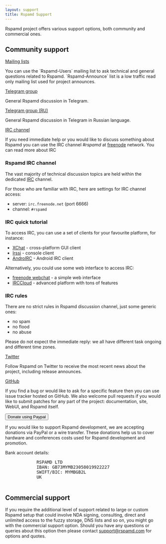 ```yaml
---
layout: support
title: Rspamd Support
---
```


Rspamd project offers various support options, both community and commercial ones.

## Community support

<div>
    <div class="row support-block">
        <div class="col-sm-3 col-xs-12">
            <a class="btn btn-social btn-primary btn-block" href="https://lists.rspamd.com"><i class="fa fa-envelope-o"></i> Mailing lists</a>
        </div>
        <div class="col-sm-9 col-xs-12">
            <p>You can use the `Rspamd-Users` mailing list to ask technical and general questions related to Rspamd. `Rspamd-Announce` list is a low traffic read only mailing list used for project announces.</p>
        </div>
    </div>
    <div class="row support-block">
        <div class="col-sm-3 col-xs-12">
            <a class="btn btn-social btn-telegram btn-block" href="http://t.me/rspamd"><i class="fa fa-paper-plane"></i> Telegram group</a>
        </div>
        <div class="col-sm-9 col-xs-12">
            <p>General Rspamd discussion in Telegram.</p>
        </div>
    </div>
    <div class="row support-block">
        <div class="col-sm-3 col-xs-12">
            <a class="btn btn-social btn-telegram btn-block" href="http://t.me/rspamd_ru"><i class="fa fa-paper-plane"></i> Telegram group (RU)</a>
        </div>
        <div class="col-sm-9 col-xs-12">
            <p>General Rspamd discussion in Telegram in Russian language.</p>
        </div>
    </div>
    <div class="row support-block">
        <div class="col-sm-3 col-xs-12">
            <a class="btn btn-social btn-reddit btn-block" href="https://freenode.net" data-toggle="tooltip" data-placement="top" title="channel #rspamd"><i class="fa fa-comments-o"></i>IRC channel</a>
        </div>
        <div class="col-sm-9 col-xs-12">
            <p>If you need immediate help or you would like to discuss something about Rspamd you can use the IRC channel <i>#rspamd</i> at <a href="https://freenode.net">freenode</a> network. You can read <a role="button" data-toggle="collapse" data-target="#add_irc">more about IRC&nbsp;<i class="fa fa-caret-square-o-down"></i></a></p>
            <div id="add_irc" class="collapse collapse-link">
<div markdown="1">

### Rspamd IRC channel

The vast majority of technical discussion topics are held within the dedicated [IRC](https://en.wikipedia.org/wiki/IRC) channel.

For those who are familiar with IRC, here are settings for IRC channel access:

* server: `irc.freenode.net` (port 6666)
* channel: `#rspamd`

### IRC quick tutorial

To access IRC, you can use a set of clients for your favourite platform, for instance:

* [XChat](http://www.xchat.org) - cross-platform GUI client
* [Irssi](http://www.irssi.org) - console client
* [AndroIRC](https://play.google.com/store/apps/details?id=com.androirc) - Android IRC client

Alternatively, you could use some web interface to access IRC:

* [freenode webchat](https://webchat.freenode.net/) - a simple web interface
* [IRCCloud](https://irccloud.com) - advanced platform with tons of features

### IRC rules

There are no strict rules in Rspamd discussion channel, just some generic ones:

* no spam
* no flood
* no abuse

Please do not expect the immediate reply: we all have different task ongoing and different time zones.
</div>
            </div>
        </div>
    </div>
    <div class="row support-block">
        <div class="col-sm-3 col-xs-12">
            <a class="btn btn-social btn-twitter btn-block" href="https://twitter.com/rspamd"><i class="fa fa-twitter"></i> Twitter</a>
        </div>
        <div class="col-sm-9 col-xs-12">
            <p>Follow Rspamd on Twitter to receive the most recent news about the project, including release announces.</p>
        </div>
    </div>
    <div class="row support-block">
        <div class="col-sm-3 col-xs-12">
            <a class="btn btn-social btn-github btn-block" href="https://github.com/vstakhov/rspamd"><i class="fa fa-github"></i> GitHub</a>
        </div>
        <div class="col-sm-9 col-xs-12">
            <p>If you find a bug or would like to ask for a specific feature then you can use issue tracker hosted on GitHub. We also welcome pull requests if you would like to submit patches for any part of the project: documentation, site, WebUI, and Rspamd itself.</p>
        </div>
    </div>
    <div class="row support-block">
        <div class="col-sm-3 col-xs-12">
            <form action="https://www.paypal.com/cgi-bin/webscr" method="post" target="_top">
                <input type="hidden" name="cmd" value="_s-xclick">
                <input type="hidden" name="hosted_button_id" value="32NL9H6JS6K9C">
                <input type="submit" value="Donate using Paypal" name="submit" title="PayPal - The safer, easier way to pay online!" class="btn btn-social btn-pp btn-block">
                <!--input type="image" src="https://www.paypalobjects.com/en_US/GB/i/btn/btn_donateCC_LG.gif" border="0" name="submit" alt="PayPal – The safer, easier way to pay online!"-->
                <img alt="" border="0" src="https://www.paypalobjects.com/en_GB/i/scr/pixel.gif" width="1" height="1">
            </form>
        </div>
        <div class="col-sm-9 col-xs-12">
            <p>If you would like to support Rspamd development, we are accepting donations via PayPal or a wire transfer. These donations help us to cover hardware and conferences costs used for Rspamd development and promotion.</p>
            <p>Bank account details:</p>
            <pre>
            RSPAMD LTD
            IBAN: GB73MYMB23058019922227
            SWIFT/BIC: MYMBGB2L
            UK
            </pre>
        </div>
    </div>
</div>

## Commercial support

If you require the additional level of support related to large or custom Rspamd setup that could involve NDA signing, consulting, direct and unlimited access to the fuzzy storage, DNS lists and so on, you might go with the commercial support option. Should you have any questions or queries about this option then please contact <support@rspamd.com> for options and quotes.
